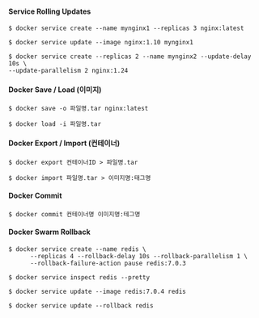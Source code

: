 #### Service Rolling Updates
````
$ docker service create --name mynginx1 --replicas 3 nginx:latest

$ docker service update --image nginx:1.10 mynginx1

$ docker service create --replicas 2 --name mynginx2 --update-delay 10s \ 
--update-parallelism 2 nginx:1.24 

````

#### Docker Save / Load (이미지)
````
$ docker save -o 파일명.tar nginx:latest

$ docker load -i 파일명.tar
````

#### Docker Export / Import (컨테이너)
````
$ docker export 컨테이너ID > 파일명.tar

$ docker import 파일명.tar > 이미지명:태그명
````

#### Docker Commit
````
$ docker commit 컨테이너명 이미지명:테그명
````

#### Docker Swarm Rollback
````
$ docker service create --name redis \
      --replicas 4 --rollback-delay 10s --rollback-parallelism 1 \
      --rollback-failure-action pause redis:7.0.3

$ docker service inspect redis --pretty

$ docker service update --image redis:7.0.4 redis

$ docker service update --rollback redis
````

